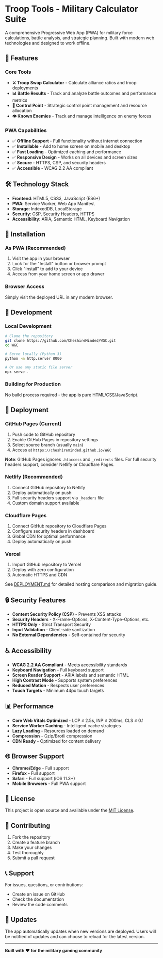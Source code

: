 # Troop Tools - Military Calculator Suite

A comprehensive Progressive Web App (PWA) for military force calculations, battle analysis, and strategic planning. Built with modern web technologies and designed to work offline.

## 🚀 Features

### Core Tools
- **⚔️ Troop Swap Calculator** - Calculate alliance ratios and troop deployments
- **📊 Battle Results** - Track and analyze battle outcomes and performance metrics
- **🎯 Control Point** - Strategic control point management and resource allocation
- **👁️ Known Enemies** - Track and manage intelligence on enemy forces

### PWA Capabilities
- ✅ **Offline Support** - Full functionality without internet connection
- ✅ **Installable** - Add to home screen on mobile and desktop
- ✅ **Fast Loading** - Optimized caching and performance
- ✅ **Responsive Design** - Works on all devices and screen sizes
- ✅ **Secure** - HTTPS, CSP, and security headers
- ✅ **Accessible** - WCAG 2.2 AA compliant

## 🛠️ Technology Stack

- **Frontend**: HTML5, CSS3, JavaScript (ES6+)
- **PWA**: Service Worker, Web App Manifest
- **Storage**: IndexedDB, LocalStorage
- **Security**: CSP, Security Headers, HTTPS
- **Accessibility**: ARIA, Semantic HTML, Keyboard Navigation

## 📱 Installation

### As PWA (Recommended)
1. Visit the app in your browser
2. Look for the "Install" button or browser prompt
3. Click "Install" to add to your device
4. Access from your home screen or app drawer

### Browser Access
Simply visit the deployed URL in any modern browser.

## 🔧 Development

### Local Development
```bash
# Clone the repository
git clone https://github.com/CheshireMinded/WGC.git
cd WGC

# Serve locally (Python 3)
python -m http.server 8000

# Or use any static file server
npx serve .
```

### Building for Production
No build process required - the app is pure HTML/CSS/JavaScript.

## 🚀 Deployment

### GitHub Pages (Current)
1. Push code to GitHub repository
2. Enable GitHub Pages in repository settings
3. Select source branch (usually `main`)
4. Access at `https://cheshireminded.github.io/WGC`

**Note**: GitHub Pages ignores `.htaccess` and `_redirects` files. For full security headers support, consider Netlify or Cloudflare Pages.

### Netlify (Recommended)
1. Connect GitHub repository to Netlify
2. Deploy automatically on push
3. Full security headers support via `_headers` file
4. Custom domain support available

### Cloudflare Pages
1. Connect GitHub repository to Cloudflare Pages
2. Configure security headers in dashboard
3. Global CDN for optimal performance
4. Deploy automatically on push

### Vercel
1. Import GitHub repository to Vercel
2. Deploy with zero configuration
3. Automatic HTTPS and CDN

See [DEPLOYMENT.md](DEPLOYMENT.md) for detailed hosting comparison and migration guide.

## 🔒 Security Features

- **Content Security Policy (CSP)** - Prevents XSS attacks
- **Security Headers** - X-Frame-Options, X-Content-Type-Options, etc.
- **HTTPS Only** - Strict Transport Security
- **Input Validation** - Client-side sanitization
- **No External Dependencies** - Self-contained for security

## ♿ Accessibility

- **WCAG 2.2 AA Compliant** - Meets accessibility standards
- **Keyboard Navigation** - Full keyboard support
- **Screen Reader Support** - ARIA labels and semantic HTML
- **High Contrast Mode** - Supports system preferences
- **Reduced Motion** - Respects user preferences
- **Touch Targets** - Minimum 44px touch targets

## 📊 Performance

- **Core Web Vitals Optimized** - LCP ≤ 2.5s, INP ≤ 200ms, CLS ≤ 0.1
- **Service Worker Caching** - Intelligent cache strategies
- **Lazy Loading** - Resources loaded on demand
- **Compression** - Gzip/Brotli compression
- **CDN Ready** - Optimized for content delivery

## 🌐 Browser Support

- **Chrome/Edge** - Full support
- **Firefox** - Full support
- **Safari** - Full support (iOS 11.3+)
- **Mobile Browsers** - Full PWA support

## 📝 License

This project is open source and available under the [MIT License](LICENSE).

## 🤝 Contributing

1. Fork the repository
2. Create a feature branch
3. Make your changes
4. Test thoroughly
5. Submit a pull request

## 📞 Support

For issues, questions, or contributions:
- Create an issue on GitHub
- Check the documentation
- Review the code comments

## 🔄 Updates

The app automatically updates when new versions are deployed. Users will be notified of updates and can choose to reload for the latest version.

---

**Built with ❤️ for the military gaming community**
